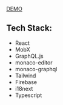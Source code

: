 [DEMO](https://code-wizards-graphiql.netlify.app)

## Tech Stack:

- React
- MobX
- GraphQL.js
- monaco-editor
- monaco-graphql
- Tailwind
- Firebase
- i18next
- Typescript
